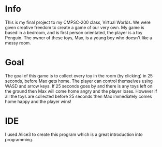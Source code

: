 # Info
This is my final project to my CMPSC-200 class, Virtual Worlds. We were given creative freedom to create a game of our very own. My game is based in a bedroom, and is first person orientated, the player is a toy Penguin. The owner of these toys, Max, is a young boy who doesn't like a messy room.
# Goal
The goal of this game is to collect every toy in the room (by clicking) in 25 seconds, before Max gets home. The player can control themselves using WASD and arrow keys. If 25 seconds goes by and there is any toys left on the ground then Max will come home angry and the player loses. However if all the toys are collected before 25 seconds then Max immediately comes home happy and the player wins!
# IDE
I used Alice3 to create this program which is a great introduction into programming.
